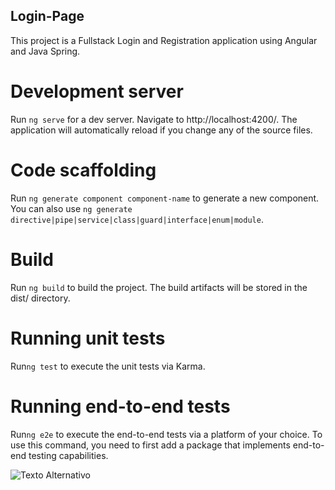 ## Login-Page 
This project is a Fullstack Login and Registration application using Angular and Java Spring.
# Development server
Run `ng serve` for a dev server. Navigate to http://localhost:4200/. The application will automatically reload if you change any of the source files.
# Code scaffolding
Run `ng generate component component-name` to generate a new component. You can also use `ng generate directive|pipe|service|class|guard|interface|enum|module`.
# Build
Run `ng build` to build the project. The build artifacts will be stored in the dist/ directory.
# Running unit tests
Run`ng test` to execute the unit tests via Karma.
# Running end-to-end tests
Run`ng e2e` to execute the end-to-end tests via a platform of your choice. To use this command, you need to first add a package that implements end-to-end testing capabilities.

![Texto Alternativo](.login-page/src/assets/login.png)
